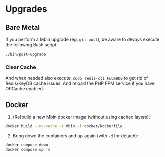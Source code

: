 # Upgrades

## Bare Metal

If you perform a Mbin upgrade (eg. `git pull`), be aware to _always_ execute the following Bash script:

```bash
./bin/post-upgrade
```

### Clear Cache

And when needed also execute: `sudo redis-cli FLUSHDB` to get rid of Redis/KeyDB cache issues. And reload the PHP FPM service if you have OPCache enabled.

## Docker

1. (Re)build a new Mbin docker image (without using cached layers):

```bash
docker build --no-cache -t mbin -f docker/Dockerfile .
```

2. Bring down the containers and up again (with `-d` for detach):

```bash
docker compose down
docker compose up -d
```
